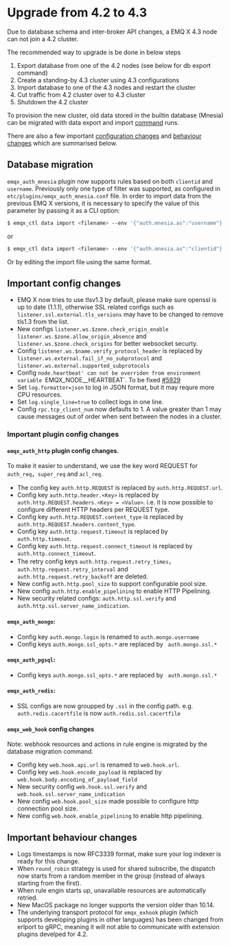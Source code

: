 # Upgrade from 4.2 to 4.3

Due to database schema and inter-broker API changes, a EMQ X 4.3 node can not
join a 4.2 cluster.

The recommended way to upgrade is be done in below steps

1. Export database from one of the 4.2 nodes (see below for db export command)
1. Create a standing-by 4.3 cluster using 4.3 configurations
1. Import database to one of the 4.3 nodes and restart the cluster
1. Cut traffic from 4.2 cluster over to 4.3 cluster
1. Shutdown the 4.2 cluster

To provision the new cluster, old data stored in the builtin database (Mnesia)
can be migrated with data export and import [command](#database-migration) runs.

There are also a few important [configuration changes](#important-config-changes)
and [behaviour changes](#important-behaviour-changes) which are summarised below.

## Database migration

`emqx_auth_mnesia` plugin now supports rules based on both `clientid` and `username`.
Previously only one type of filter was supported, as configured in `etc/plugins/emqx_auth_mnesia.conf` file.
In order to import data from the previous EMQ X versions, it is necessary to specify the value of this parameter by passing it as a CLI option:

```bash
$ emqx_ctl data import <filename> --env '{"auth.mnesia.as":"username"}'
```

or

```bash
$ emqx_ctl data import <filename> --env '{"auth.mnesia.as":"clientid"}'
```

Or by editing the import file using the same format.

## Important config changes

- EMQ X now tries to use tlsv1.3 by default, please make sure openssl is up to date (1.1.1), otherwise SSL related configs such as `listener.ssl.external.tls_versions` may have to be changed to remove tls1.3 from the list.
- New configs `listener.ws.$zone.check_origin_enable` `listener.ws.$zone.allow_origin_absence` and `listener.ws.$zone.check_origins` for better websocket securty.
- Config `listener.ws.$name.verify_protocol_header` is replaced by `listener.ws.external.fail_if_no_subprotocol` and `listener.ws.external.supported_subprotocols`
- Config `node.heartbeat' can not be overriden from environment variable `EMQX_NODE__HEARTBEAT`. To be fixed [#5929](https://github.com/emqx/emqx/issues/5929)
- Set `log.formatter=json` to log in JSON format, but it may requre more CPU resources.
- Set `log.single_line=true` to collect logs in one line.
- Config `rpc.tcp_client_num` now defaults to 1. A value greater than 1 may cause messages out of order when sent between the nodes in a cluster.

### Important plugin config changes

#### `emqx_auth_http` plugin config changes.

To make it easier to understand, we use the key word REQUEST for `auth_req`，`super_req` and `acl_req`.

- The config key `auth.http.REQUEST` is replaced by `auth.http.REQUEST.url`.
- Config key `auth.http.header.<Key>` is replaced by `auth.http.REQUEST.headers.<Key> = <Value>`. i.e. it is now possible to configure different HTTP headers per REQUEST type.
- Config key `auth.http.REQUEST.content_type` is replaced by `auth.http.REQUEST.headers.content_type`.
- Config key `auth.http.request.timeout` is replaced by `auth.http.timeout`.
- Config key `auth.http.request.connect_timeout` is replaced by `auth.http.connect_timeout`.
- The retry config keys `auth.http.request.retry_times`，`auth.http.request.retry_interval` and `auth.http.request.retry_backoff` are deleted.
- New config `auth.http.pool_size` to support configurable pool size.
- New config `auth.http.enable_pipelining` to enable HTTP Pipelining.
- New security related configs: `auth.http.ssl.verify` and `auth.http.ssl.server_name_indication`.

#### `emqx_auth_mongo`:

- Config key `auth.mongo.login` is renamed to `auth.mongo.username`
- Config keys `auth.mongo.ssl_opts.*` are replaced by ` auth.mongo.ssl.*`

#### `emqx_auth_pgsql`:

- Config keys `auth.mongo.ssl_opts.*` are replaced by ` auth.mongo.ssl.*`

#### `emqx_auth_redis`:

- SSL configs are now groupped by `.ssl` in the config path. e.g. `auth.redis.cacertfile` is now `auth.redis.ssl.cacertfile`

#### `emqx_web_hook` config changes

Note: webhook resources and actions in rule engine is migrated by the database migration command.

- Config key `web.hook.api.url` is renamed to `web.hook.url`.
- Config key `web.hook.encode_payload` is replaced by `web.hook.body.encoding_of_payload_field`
- New security config `web.hook.ssl.verify` and `web.hook.ssl.server_name_indication`
- New config `web.hook.pool_size` made possible to configure http connection pool size.
- New config `web.hook.enable_pipelining` to enable http pipelining.

## Important behaviour changes

- Logs timestamps is now RFC3339 format, make sure your log indexer is ready for this change.
- When `round_robin` strategy is used for shared subscribe, the dispatch now starts from a random member in the group (instead of always starting from the first).
- When rule engin starts up, unavailable resources are automatically retried.
- New MacOS package no longer supports the version older than 10.14.
- The underlying transport protocol for `emqx_exhook` plugin (which supports developing plugins in other languages) has been changed from erlport to gRPC,
  meaning it will not able to communicate with extension plugins develped for 4.2.

